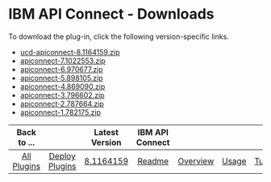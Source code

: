 
# IBM API Connect - Downloads

To download the plug-in, click the following version-specific links.

- [ucd-apiconnect-8.1164159.zip](https://raw.githubusercontent.com/UrbanCode/IBM-UCD-PLUGINS/main/files/apiconnect/ucd-apiconnect-8.1164159.zip)
- [apiconnect-7.1022553.zip](https://raw.githubusercontent.com/UrbanCode/IBM-UCD-PLUGINS/main/files/apiconnect/apiconnect-7.1022553.zip)
- [apiconnect-6.970677.zip](https://raw.githubusercontent.com/UrbanCode/IBM-UCD-PLUGINS/main/files/apiconnect/apiconnect-6.970677.zip)
- [apiconnect-5.898105.zip](https://raw.githubusercontent.com/UrbanCode/IBM-UCD-PLUGINS/main/files/apiconnect/apiconnect-5.898105.zip)
- [apiconnect-4.869090.zip](https://raw.githubusercontent.com/UrbanCode/IBM-UCD-PLUGINS/main/files/apiconnect/apiconnect-4.869090.zip)
- [apiconnect-3.796602.zip](https://raw.githubusercontent.com/UrbanCode/IBM-UCD-PLUGINS/main/files/apiconnect/apiconnect-3.796602.zip)
- [apiconnect-2.787664.zip](https://raw.githubusercontent.com/UrbanCode/IBM-UCD-PLUGINS/main/files/apiconnect/apiconnect-2.787664.zip)
- [apiconnect-1.782175.zip](https://raw.githubusercontent.com/UrbanCode/IBM-UCD-PLUGINS/main/files/apiconnect/apiconnect-1.782175.zip)

|Back to ...||Latest Version|IBM API Connect ||||||
| :---: | :---: | :---: | :---: | :---: | :---: | :---: | :---: | :---: |
|[All Plugins](../../index.md)|[Deploy Plugins](../README.md)|[8.1164159](https://raw.githubusercontent.com/UrbanCode/IBM-UCD-PLUGINS/main/files/apiconnect/ucd-apiconnect-8.1164159.zip)|[Readme](README.md)|[Overview](overview.md)|[Usage](usage.md)|[Tutorials](tutorials.md)|[Steps](steps.md)|[Troubleshooting](troubleshooting.md)|
